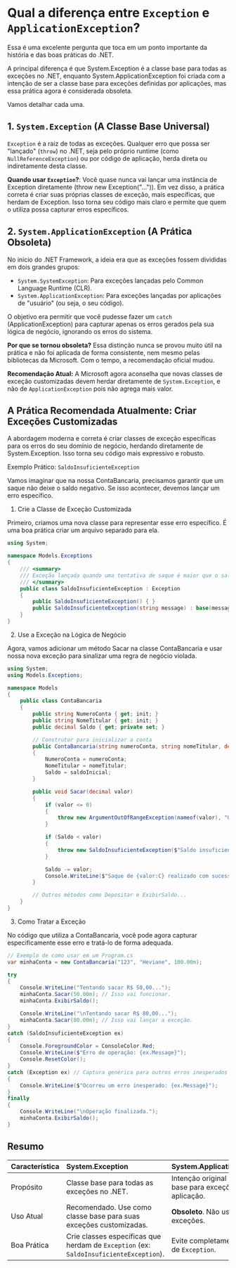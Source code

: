 # Qual a diferença entre `Exception` e `ApplicationException`?

Essa é uma excelente pergunta que toca em um ponto importante da história e das boas práticas do .NET.

A principal diferença é que System.Exception é a classe base para todas as exceções no .NET, enquanto System.ApplicationException foi criada com a intenção de ser a classe base para exceções definidas por aplicações, mas essa prática agora é considerada obsoleta.

Vamos detalhar cada uma.

## 1. `System.Exception` (A Classe Base Universal)

`Exception` é a raiz de todas as exceções. Qualquer erro que possa ser "lançado" (`throw`) no .NET, seja pelo próprio runtime (como `NullReferenceException`) ou por código de aplicação, herda direta ou indiretamente desta classe.

**Quando usar `Exception`?**: Você quase nunca vai lançar uma instância de Exception diretamente (throw new Exception("...")). Em vez disso, a prática correta é criar suas próprias classes de exceção, mais específicas, que herdam de Exception. Isso torna seu código mais claro e permite que quem o utiliza possa capturar erros específicos.

## 2. `System.ApplicationException` (A Prática Obsoleta)

No início do .NET Framework, a ideia era que as exceções fossem divididas em dois grandes grupos:

- `System.SystemException`: Para exceções lançadas pelo Common Language Runtime (CLR).
- `System.ApplicationException`: Para exceções lançadas por aplicações de "usuário" (ou seja, o seu código).

O objetivo era permitir que você pudesse fazer um `catch` (ApplicationException) para capturar apenas os erros gerados pela sua lógica de negócio, ignorando os erros do sistema.

**Por que se tornou obsoleta?** Essa distinção nunca se provou muito útil na prática e não foi aplicada de forma consistente, nem mesmo pelas bibliotecas da Microsoft. Com o tempo, a recomendação oficial mudou.

**Recomendação Atual:** A Microsoft agora aconselha que novas classes de exceção customizadas devem herdar diretamente de `System.Exception`, e não de `ApplicationException` pois não agrega mais valor.

## A Prática Recomendada Atualmente: Criar Exceções Customizadas

A abordagem moderna e correta é criar classes de exceção específicas para os erros do seu domínio de negócio, herdando diretamente de System.Exception. Isso torna seu código mais expressivo e robusto.

Exemplo Prático: `SaldoInsuficienteException`

Vamos imaginar que na nossa ContaBancaria, precisamos garantir que um saque não deixe o saldo negativo. Se isso acontecer, devemos lançar um erro específico.

1. Crie a Classe de Exceção Customizada

Primeiro, criamos uma nova classe para representar esse erro específico. É uma boa prática criar um arquivo separado para ela.

```csharp
using System;

namespace Models.Exceptions
{
    /// <summary>
    /// Exceção lançada quando uma tentativa de saque é maior que o saldo disponível.
    /// </summary>
    public class SaldoInsuficienteException : Exception
    {
        public SaldoInsuficienteException() { }
        public SaldoInsuficienteException(string message) : base(message) { }
    }
}
```

2. Use a Exceção na Lógica de Negócio

Agora, vamos adicionar um método Sacar na classe ContaBancaria e usar nossa nova exceção para sinalizar uma regra de negócio violada.

```csharp
using System;
using Models.Exceptions;

namespace Models
{
    public class ContaBancaria
    {
        public string NumeroConta { get; init; }
        public string NomeTitular { get; init; }
        public decimal Saldo { get; private set; }

        // Construtor para inicializar a conta
        public ContaBancaria(string numeroConta, string nomeTitular, decimal saldoInicial = 0)
        {
            NumeroConta = numeroConta;
            NomeTitular = nomeTitular;
            Saldo = saldoInicial;
        }

        public void Sacar(decimal valor)
        {
            if (valor <= 0)
            {
                throw new ArgumentOutOfRangeException(nameof(valor), "O valor do saque deve ser positivo.");
            }

            if (Saldo < valor)
            {
                throw new SaldoInsuficienteException($"Saldo insuficiente. Você tentou sacar {valor:C}, mas seu saldo atual é de {Saldo:C}.");
            }

            Saldo -= valor;
            Console.WriteLine($"Saque de {valor:C} realizado com sucesso. Novo saldo: {Saldo:C}.");
        }

        // Outros métodos como Depositar e ExibirSaldo...
    }
}
```

3. Como Tratar a Exceção

No código que utiliza a ContaBancaria, você pode agora capturar especificamente esse erro e tratá-lo de forma adequada.

```csharp
// Exemplo de como usar em um Program.cs
var minhaConta = new ContaBancaria("123", "Heviane", 100.00m);

try
{
    Console.WriteLine("Tentando sacar R$ 50,00...");
    minhaConta.Sacar(50.00m); // Isso vai funcionar.
    minhaConta.ExibirSaldo();

    Console.WriteLine("\nTentando sacar R$ 80,00...");
    minhaConta.Sacar(80.00m); // Isso vai lançar a exceção.
}
catch (SaldoInsuficienteException ex)
{
    Console.ForegroundColor = ConsoleColor.Red;
    Console.WriteLine($"Erro de operação: {ex.Message}");
    Console.ResetColor();
}
catch (Exception ex) // Captura genérica para outros erros inesperados
{
    Console.WriteLine($"Ocorreu um erro inesperado: {ex.Message}");
}
finally
{
    Console.WriteLine("\nOperação finalizada.");
    minhaConta.ExibirSaldo();
}
```

## Resumo

| Característica | System.Exception | System.ApplicationException |
|:---|:---|:---|
| Propósito | Classe base para todas as exceções no .NET. | Intenção original de ser a base para exceções de aplicação. |
| Uso Atual | Recomendado. Use como classe base para suas exceções customizadas. | **Obsoleto**. Não use para novas exceções. |
| Boa Prática | Crie classes específicas que herdam de `Exception` (ex: `SaldoInsuficienteException`). | Evite completamente. Herde de `Exception`. |

<!--
[PROMPT_SUGGESTION]Me explique o que são e como usar os construtores padrão de uma classe de exceção customizada.[/PROMPT_SUGGESTION]
-->
